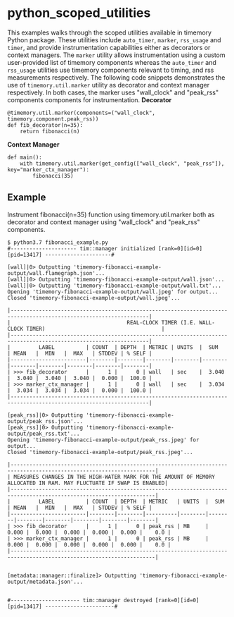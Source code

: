 # python_scoped_utilities

This examples walks through the scoped utilities available in timemory Python package. These utilities include `auto_timer`, `marker`, `rss_usage` and `timer`, and provide instrumentation capabilities either as decorators or context managers. The `marker` utility allows instrumentation using a custom user-provided list of timemory components whereas the `auto_timer` and `rss_usage` utilities use timemory components relevant to timing, and rss measurements respectively. The following code snippets demonstrates the use of `timemory.util.marker` utility as decorator and context manager respectively. In both cases, the marker uses "wall_clock" and "peak_rss" components components for instrumentation.
**Decorator**
```
@timemory.util.marker(components=("wall_clock", timemory.component.peak_rss))
def fib_decorator(n=35):
    return fibonacci(n)
```
**Context Manager**
```
def main():
    with timemory.util.marker(get_config(["wall_clock", "peak_rss"]), key="marker_ctx_manager"):
        fibonacci(35)
```

## Example
Instrument fibonacci(n=35) function using timemory.util.marker both as decorator and context manager using "wall_clock" and "peak_rss" components.
```
$ python3.7 fibonacci_example.py
#--------------------- tim::manager initialized [rank=0][id=0][pid=13417] ---------------------#

[wall]|0> Outputting 'timemory-fibonacci-example-output/wall.flamegraph.json'...
[wall]|0> Outputting 'timemory-fibonacci-example-output/wall.json'...
[wall]|0> Outputting 'timemory-fibonacci-example-output/wall.txt'...
Opening 'timemory-fibonacci-example-output/wall.jpeg' for output...
Closed 'timemory-fibonacci-example-output/wall.jpeg'...

|------------------------------------------------------------------------------------------------------------------|
|                                     REAL-CLOCK TIMER (I.E. WALL-CLOCK TIMER)                                     |
|------------------------------------------------------------------------------------------------------------------|
|         LABEL          | COUNT  | DEPTH  | METRIC | UNITS  |  SUM   | MEAN   |  MIN   |  MAX   | STDDEV | % SELF |
|------------------------|--------|--------|--------|--------|--------|--------|--------|--------|--------|--------|
| >>> fib_decorator      |      1 |      0 | wall   | sec    |  3.040 |  3.040 |  3.040 |  3.040 |  0.000 |  100.0 |
| >>> marker_ctx_manager |      1 |      0 | wall   | sec    |  3.034 |  3.034 |  3.034 |  3.034 |  0.000 |  100.0 |
|------------------------------------------------------------------------------------------------------------------|

[peak_rss]|0> Outputting 'timemory-fibonacci-example-output/peak_rss.json'...
[peak_rss]|0> Outputting 'timemory-fibonacci-example-output/peak_rss.txt'...
Opening 'timemory-fibonacci-example-output/peak_rss.jpeg' for output...
Closed 'timemory-fibonacci-example-output/peak_rss.jpeg'...

|--------------------------------------------------------------------------------------------------------------------|
| MEASURES CHANGES IN THE HIGH-WATER MARK FOR THE AMOUNT OF MEMORY ALLOCATED IN RAM. MAY FLUCTUATE IF SWAP IS ENABLED|
|--------------------------------------------------------------------------------------------------------------------|
|         LABEL          | COUNT  | DEPTH  | METRIC   | UNITS  |  SUM   | MEAN   |  MIN   |  MAX   | STDDEV | % SELF |
|------------------------|--------|--------|----------|--------|--------|--------|--------|--------|--------|--------|
| >>> fib_decorator      |      1 |      0 | peak_rss | MB     |  0.000 |  0.000 |  0.000 |  0.000 |  0.000 |    0.0 |
| >>> marker_ctx_manager |      1 |      0 | peak_rss | MB     |  0.000 |  0.000 |  0.000 |  0.000 |  0.000 |    0.0 |
|--------------------------------------------------------------------------------------------------------------------|


[metadata::manager::finalize]> Outputting 'timemory-fibonacci-example-output/metadata.json'...


#---------------------- tim::manager destroyed [rank=0][id=0][pid=13417] ----------------------#
